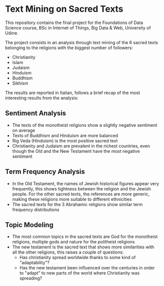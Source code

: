 # Text Mining on Sacred Texts
This repository contains the final project for the Foundations of Data Science course, BSc in Internet of Things, Big Data & Web, University of Udine.

The project consists in an analysis through text mining of the 6 sacred texts belonging to the religions with the biggest number of followers:
- Christianity
- Islam
- Judaism
- Hinduism
- Buddhism
- Sikhism

The results are reported in Italian, follows a brief recap of the most interesting results from the analysis:

## Sentiment Analysis
- The texts of the monotheist religions show a slightly negative sentiment on average
- Texts of Buddhism and Hinduism are more balanced
- Rig Veda (Hinduism) is the most positive sacred text
- Christianity and Judaism are prevalent in the richest countries, even though the Old and the New Testament have the most negative sentiment

## Term Frequency Analysis
- In the Old Testament, the names of Jewish historical figures appear very frequently, this shows tightness between the religion and the Jewish people. For the other sacred texts, the references are more generic, making these religions more suitable to different 
ethnicities
- The sacred texts for the 3 Abrahamic religions show similar term frequency distributions

## Topic Modeling
- The most common topics in the sacred texts are God for the monotheist religions, multiple gods and nature for the politheist religions
- The new testament is the sacred text that shows more similarities with all the other religions, this raises a couple of questions:
  - Has christianity spread worldwide thanks to some kind of "adaptability"?
  - Has the new testament been influenced over the centuries in order to "adapt" to new parts of the world where Christianity was spreading?
  
